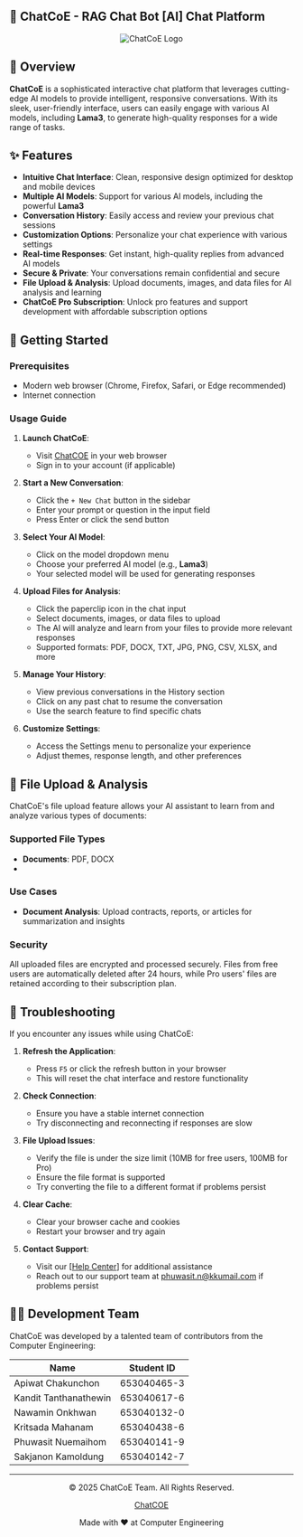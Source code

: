 
## 🤖 ChatCoE - RAG Chat Bot [AI] Chat Platform
<div align="center">

![ChatCoE Logo](https://img.shields.io/badge/ChatCoE-AI%20Chat%20Platform-blue?style=for-the-badge)

</div>

## 📝 Overview

**ChatCoE** is a sophisticated interactive chat platform that leverages cutting-edge AI models to provide intelligent, responsive conversations. With its sleek, user-friendly interface, users can easily engage with various AI models, including **Lama3**, to generate high-quality responses for a wide range of tasks.

## ✨ Features

- **Intuitive Chat Interface**: Clean, responsive design optimized for desktop and mobile devices
- **Multiple AI Models**: Support for various AI models, including the powerful **Lama3**
- **Conversation History**: Easily access and review your previous chat sessions
- **Customization Options**: Personalize your chat experience with various settings
- **Real-time Responses**: Get instant, high-quality replies from advanced AI models
- **Secure & Private**: Your conversations remain confidential and secure
- **File Upload & Analysis**: Upload documents, images, and data files for AI analysis and learning
- **ChatCoE Pro Subscription**: Unlock pro features and support development with affordable subscription options

## 🚀 Getting Started

### Prerequisites

- Modern web browser (Chrome, Firefox, Safari, or Edge recommended)
- Internet connection

### Usage Guide

1. **Launch ChatCoE**:
   - Visit [ChatCOE](https://chatcoe-iota.vercel.app) in your web browser
   - Sign in to your account (if applicable)

2. **Start a New Conversation**:
   - Click the `+ New Chat` button in the sidebar
   - Enter your prompt or question in the input field
   - Press Enter or click the send button

3. **Select Your AI Model**:
   - Click on the model dropdown menu
   - Choose your preferred AI model (e.g., **Lama3**)
   - Your selected model will be used for generating responses

4. **Upload Files for Analysis**:
   - Click the paperclip icon in the chat input
   - Select documents, images, or data files to upload
   - The AI will analyze and learn from your files to provide more relevant responses
   - Supported formats: PDF, DOCX, TXT, JPG, PNG, CSV, XLSX, and more

5. **Manage Your History**:
   - View previous conversations in the History section
   - Click on any past chat to resume the conversation
   - Use the search feature to find specific chats

6. **Customize Settings**:
   - Access the Settings menu to personalize your experience
   - Adjust themes, response length, and other preferences

## 📁 File Upload & Analysis

ChatCoE's file upload feature allows your AI assistant to learn from and analyze various types of documents:

### Supported File Types
- **Documents**: PDF, DOCX
- 
### Use Cases
- **Document Analysis**: Upload contracts, reports, or articles for summarization and insights

### Security
All uploaded files are encrypted and processed securely. Files from free users are automatically deleted after 24 hours, while Pro users' files are retained according to their subscription plan.

## 🔧 Troubleshooting

If you encounter any issues while using ChatCoE:

1. **Refresh the Application**:
   - Press `F5` or click the refresh button in your browser
   - This will reset the chat interface and restore functionality

2. **Check Connection**:
   - Ensure you have a stable internet connection
   - Try disconnecting and reconnecting if responses are slow

3. **File Upload Issues**:
   - Verify the file is under the size limit (10MB for free users, 100MB for Pro)
   - Ensure the file format is supported
   - Try converting the file to a different format if problems persist

4. **Clear Cache**:
   - Clear your browser cache and cookies
   - Restart your browser and try again

5. **Contact Support**:
   - Visit our [[Help Center](https://chatcoe-iota.vercel.app/help)] for additional assistance
   - Reach out to our support team at phuwasit.n@kkumail.com if problems persist

## 👨‍💻 Development Team

ChatCoE was developed by a talented team of contributors from the Computer Engineering:

| Name | Student ID | 
|------|------------|
| Apiwat Chakunchon | 653040465-3 |
| Kandit Tanthanathewin | 653040617-6 | 
| Nawamin Onkhwan | 653040132-0 | 
| Kritsada Mahanam | 653040438-6 |
| Phuwasit Nuemaihom | 653040141-9 | 
| Sakjanon Kamoldung | 653040142-7 | 

---

<div align="center">
  <p>© 2025 ChatCoE Team. All Rights Reserved.</p>
  <p><a href="https://chatcoe-iota.vercel.app/help">ChatCOE</a></p>
  <p>Made with ❤️ at Computer Engineering</p>
</div>
